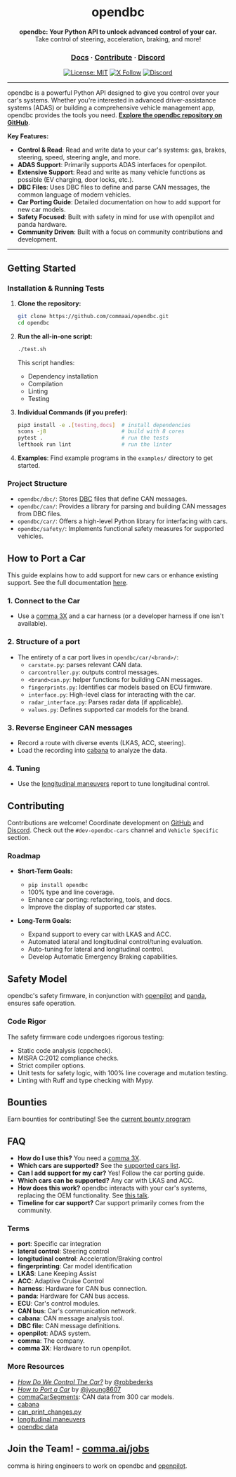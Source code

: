 <div align="center" style="text-align: center;">

<h1>opendbc</h1>
<p>
  <b>opendbc: Your Python API to unlock advanced control of your car.</b>
  <br>
  Take control of steering, acceleration, braking, and more!
</p>

<h3>
  <a href="https://docs.comma.ai">Docs</a>
  <span> · </span>
  <a href="https://github.com/commaai/openpilot/blob/master/docs/CONTRIBUTING.md">Contribute</a>
  <span> · </span>
  <a href="https://discord.comma.ai">Discord</a>
</h3>

[![License: MIT](https://img.shields.io/badge/License-MIT-yellow.svg)](LICENSE)
[![X Follow](https://img.shields.io/twitter/follow/comma_ai)](https://x.com/comma_ai)
[![Discord](https://img.shields.io/discord/469524606043160576)](https://discord.comma.ai)

</div>

---

opendbc is a powerful Python API designed to give you control over your car's systems. Whether you're interested in advanced driver-assistance systems (ADAS) or building a comprehensive vehicle management app, opendbc provides the tools you need.  **[Explore the opendbc repository on GitHub](https://github.com/commaai/opendbc)**.

**Key Features:**

*   **Control & Read**: Read and write data to your car's systems: gas, brakes, steering, speed, steering angle, and more.
*   **ADAS Support**:  Primarily supports ADAS interfaces for openpilot.
*   **Extensive Support**:  Read and write as many vehicle functions as possible (EV charging, door locks, etc.).
*   **DBC Files**:  Uses DBC files to define and parse CAN messages, the common language of modern vehicles.
*   **Car Porting Guide**: Detailed documentation on how to add support for new car models.
*   **Safety Focused**: Built with safety in mind for use with openpilot and panda hardware.
*   **Community Driven**: Built with a focus on community contributions and development.

---

## Getting Started

### Installation & Running Tests

1.  **Clone the repository:**
    ```bash
    git clone https://github.com/commaai/opendbc.git
    cd opendbc
    ```
2.  **Run the all-in-one script:**
    ```bash
    ./test.sh
    ```

    This script handles:
    * Dependency installation
    * Compilation
    * Linting
    * Testing

3.  **Individual Commands (if you prefer):**
    ```bash
    pip3 install -e .[testing,docs]  # install dependencies
    scons -j8                        # build with 8 cores
    pytest .                         # run the tests
    lefthook run lint                # run the linter
    ```
4.  **Examples**:  Find example programs in the `examples/` directory to get started.

### Project Structure

*   `opendbc/dbc/`: Stores [DBC](https://en.wikipedia.org/wiki/CAN_bus#DBC) files that define CAN messages.
*   `opendbc/can/`:  Provides a library for parsing and building CAN messages from DBC files.
*   `opendbc/car/`: Offers a high-level Python library for interfacing with cars.
*   `opendbc/safety/`: Implements functional safety measures for supported vehicles.

## How to Port a Car

This guide explains how to add support for new cars or enhance existing support. See the full documentation [here](https://github.com/commaai/opendbc/blob/docs/README.md#how-to-port-a-car).

### 1. Connect to the Car

*   Use a [comma 3X](https://comma.ai/shop/comma-3x) and a car harness (or a developer harness if one isn't available).

### 2. Structure of a port

*   The entirety of a car port lives in `opendbc/car/<brand>/`:
    *   `carstate.py`: parses relevant CAN data.
    *   `carcontroller.py`: outputs control messages.
    *   `<brand>can.py`: helper functions for building CAN messages.
    *   `fingerprints.py`: Identifies car models based on ECU firmware.
    *   `interface.py`: High-level class for interacting with the car.
    *   `radar_interface.py`: Parses radar data (if applicable).
    *   `values.py`: Defines supported car models for the brand.

### 3. Reverse Engineer CAN messages

*   Record a route with diverse events (LKAS, ACC, steering).
*   Load the recording into [cabana](https://github.com/commaai/openpilot/tree/master/tools/cabana) to analyze the data.

### 4. Tuning

*   Use the [longitudinal maneuvers](https://github.com/commaai/openpilot/tree/master/tools/longitudinal_maneuvers) report to tune longitudinal control.

## Contributing

Contributions are welcome! Coordinate development on [GitHub](https://github.com/commaai/opendbc) and [Discord](https://discord.comma.ai). Check out the `#dev-opendbc-cars` channel and `Vehicle Specific` section.

### Roadmap

*   **Short-Term Goals:**
    *   `pip install opendbc`
    *   100% type and line coverage.
    *   Enhance car porting: refactoring, tools, and docs.
    *   Improve the display of supported car states.

*   **Long-Term Goals:**
    *   Expand support to every car with LKAS and ACC.
    *   Automated lateral and longitudinal control/tuning evaluation.
    *   Auto-tuning for lateral and longitudinal control.
    *   Develop Automatic Emergency Braking capabilities.

## Safety Model

opendbc's safety firmware, in conjunction with [openpilot](https://github.com/commaai/openpilot) and [panda](https://comma.ai/shop/panda), ensures safe operation.

### Code Rigor

The safety firmware code undergoes rigorous testing:

*   Static code analysis (cppcheck).
*   MISRA C:2012 compliance checks.
*   Strict compiler options.
*   Unit tests for safety logic, with 100% line coverage and mutation testing.
*   Linting with Ruff and type checking with Mypy.

## Bounties

Earn bounties for contributing! See the [current bounty program](https://comma.ai/bounties)

## FAQ

*   **How do I use this?** You need a [comma 3X](https://comma.ai/shop/comma-3x).
*   **Which cars are supported?** See the [supported cars list](docs/CARS.md).
*   **Can I add support for my car?** Yes! Follow the car porting guide.
*   **Which cars can be supported?** Any car with LKAS and ACC.
*   **How does this work?** opendbc interacts with your car's systems, replacing the OEM functionality. See [this talk](https://www.youtube.com/watch?v=FL8CxUSfipM).
*   **Timeline for car support?** Car support primarily comes from the community.

### Terms

*   **port**: Specific car integration
*   **lateral control**: Steering control
*   **longitudinal control**: Acceleration/Braking control
*   **fingerprinting**: Car model identification
*   **LKAS**: Lane Keeping Assist
*   **ACC**: Adaptive Cruise Control
*   **harness**: Hardware for CAN bus connection.
*   **panda**: Hardware for CAN bus access.
*   **ECU**: Car's control modules.
*   **CAN bus**: Car's communication network.
*   **cabana**: CAN message analysis tool.
*   **DBC file**: CAN message definitions.
*   **openpilot**: ADAS system.
*   **comma**: The company.
*   **comma 3X**: Hardware to run openpilot.

### More Resources

*   [*How Do We Control The Car?*](https://www.youtube.com/watch?v=nNU6ipme878&pp=ygUoY29tbWEgY29uIDIwMjEgaG93IGRvIHdlIGNvbnRyb2wgdGhlIGNhcg%3D%3D) by [@robbederks](https://github.com/robbederks)
*   [*How to Port a Car*](https://www.youtube.com/watch?v=XxPS5TpTUnI&t=142s&pp=ygUPamFzb24gY29tbWEgY29u) by [@jyoung8607](https://github.com/jyoung8607)
*   [commaCarSegments](https://huggingface.co/datasets/commaai/commaCarSegments): CAN data from 300 car models.
*   [cabana](https://github.com/commaai/openpilot/tree/master/tools/cabana#readme)
*   [can_print_changes.py](https://github.com/commaai/openpilot/blob/master/selfdrive/debug/can_print_changes.py)
*   [longitudinal maneuvers](https://github.com/commaai/openpilot/tree/master/tools/longitudinal_maneuvers)
*   [opendbc data](https://commaai.github.io/opendbc-data/)

## Join the Team! - [comma.ai/jobs](https://comma.ai/jobs)

comma is hiring engineers to work on opendbc and [openpilot](https://github.com/commaai/openpilot).